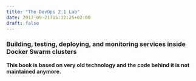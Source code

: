 ```yaml
---
title: "The DevOps 2.1 Lab"
date: 2017-09-21T15:12:25+02:00
draft: false
---
```


### Building, testing, deploying, and monitoring services inside Docker Swarm clusters

**This book is based on very old technology and the code behind it is not maintained anymore.**

